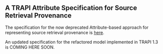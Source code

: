 ## A TRAPI Attribute Specification for Source Retrieval Provenance

The specification for the now deprecated Attribute-based approach for representing source retrieval provenance is [here]([url](https://docs.google.com/document/d/177sOmjTueIK4XKJ0GjxsARg909CaU71tReIehAp5DDo/edit#heading=h.9mu3cpnwwefy)).

An updated specification for the refactored model implemented in TRAPI 1.3 is COMING HERE SOON.
